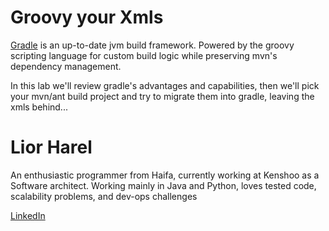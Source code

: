 Groovy your Xmls
==========

[Gradle](http://www.gradle.org) is an up-to-date jvm build framework. Powered by the groovy scripting language for custom build logic while preserving mvn's dependency management.

In this lab we'll review gradle's advantages and capabilities, then we'll pick your mvn/ant build project and try to migrate them into gradle, leaving the xmls behind...


Lior Harel
==================
An enthusiastic programmer from Haifa, currently working at Kenshoo as a Software architect. Working mainly in Java and Python, loves tested code, scalability problems, and dev-ops challenges


[LinkedIn](http://lnkd.in/XEnXYs)

